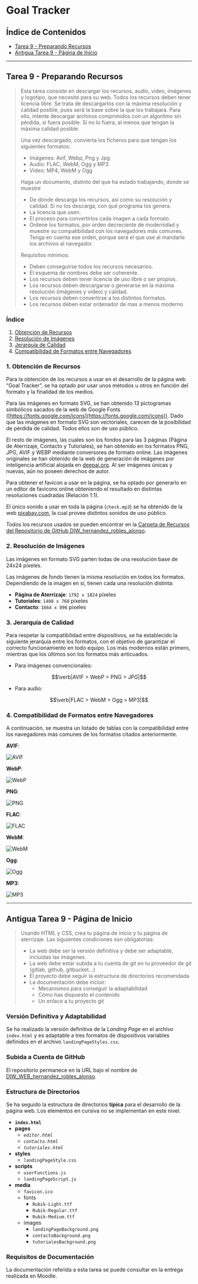 # Goal Tracker

## Índice de Contenidos

- [Tarea 9 - Preparando Recursos](#tarea-9---preparando-recursos)
- [Antigua Tarea 9 - Página de Inicio](#antigua-tarea-9---página-de-inicio)

---

## Tarea 9 - Preparando Recursos

> Esta tarea consiste en descargar los recursos, audio, vídeo, imágenes y logotipo, que necesite para su web. Todos los recursos deben tener licencia libre. Se trata de descargarlos con la máxima resolución y calidad posible, pues será la base sobre la que los trabajará. Para ello, intente descargar archivos comprimidos con un algoritmo sin pérdida, si fuera posible. Si no lo fuera, al menos que tengan la máxima calidad posible.
>
> Una vez descargado, convierta los ficheros para que tengan los siguientes formatos:
> - Imágenes: Avif, Webp, Png y Jpg
> - Audio: FLAC, WebM, Ogg y MP3
> - Vídeo: MP4, WebM y Ogg
> 
> Haga un documento, distinto del que ha estado trabajando, donde se muestre
>
> - De dónde descarga los recursos, así como su resolución y calidad. Si no los descarga, con qué programa los genera.
> - La licencia que usen.
> - El proceso para convertirlos cada imagen a cada formato.
> - Ordene los formatos, por orden decreciente de modernidad y muestre su compatibilidad con los navegadores más comunes. Tenga en cuenta ese orden, porque será el que use al mandarle los archivos al navegador.
>
> Requisitos mínimos:
>
> - Deben conseguirse todos los recursos necesarios.
> - El esquema de nombres debe ser coherente.
> - Los recursos deben tener licencia de uso libre o ser propios.
> - Los recursos deben descargarse o generarse en la máxima resolución (imágenes y vídeo) y calidad.
> - Los recursos deben convertirse a los distintos formatos.
> - Los recursos deben estar ordenador de mas a menos moderno

### Índice

1. [Obtención de Recursos](#1-obtención-de-recursos)
2. [Resolución de Imágenes](#2-resolución-de-imágenes)
3. [Jerarquía de Calidad](#3-jerarquía-de-calidad)
4. [Compatibilidad de Formatos entre Navegadores](#4-compatibilidad-de-formatos-entre-navegadores)

### 1. Obtención de Recursos

Para la obtención de los recursos a usar en el desarrollo de la página web “Goal Tracker”, se ha optado por usar unos métodos u otros en función del formato y la finalidad de los medios. 

Para las imágenes en formato SVG, se han obtenido 13 pictogramas simbólicos sacados de la web de Google Fonts ([https://fonts.google.com/icons](https://fonts.google.com/icons)). Dado que las imágenes en formato SVG son vectoriales, carecen de la posibilidad de pérdida de calidad. Todos ellos son de uso público. 

El resto de imágenes, las cuales son los fondos para las 3 páginas (Página de Aterrizaje, Contacto y Tutoriales), se han obtenido en los formatos PNG, JPG, AVIF y WEBP mediante conversores de formato online. Las imágenes originales se han obtenido de la web de generación de imágenes por inteligencia artificial alojada en [deepai.org](deepai.org). Al ser imágenes únicas y nuevas, aún no poseen derechos de autor. 

Para obtener el favicon a usar en la página, se ha optado por generarlo en un editor de favicons online obteniendo el resultado en distintas resoluciones cuadradas (Relación 1:1). 

El único sonido a usar en toda la página (`check.mp3`) se ha obtenido de la web [pixabay.com](pixabay.com), la cual provee distintos sonidos de uso público.

Todos los recursos usados se pueden encontrar en la [Carpeta de Recursos del Repositorio de GitHub DIW_hernandez_robles_alonso](https://github.com/AloncraftMC/DIW_WEB_hernandez_robles_alonso/tree/main/media).

### 2. Resolución de Imágenes

Las imágenes en formato SVG parten todas de una resolución base de 24x24 píxeles. 

Las imágenes de fondo tienen la misma resolución en todos los formatos. Dependiendo de la imagen en sí, tienen cada una resolución distinta: 

- **Página de Aterrizaje**: `1792 x 1024` píxeles 
- **Tutoriales**: `1408 x 768` píxeles 
- **Contacto**: `1664 x 896` píxeles

### 3. Jerarquía de Calidad

Para respetar la compatibilidad entre dispositivos, se ha establecido la siguiente jerarquía entre los formatos, con el objetivo de garantizar el correcto funcionamiento en todo equipo. Los más modernos están primero, mientras que los últimos son los formatos más anticuados. 

- Para imágenes convencionales: 

$$\verb|AVIF > WebP > PNG > JPG|$$

- Para audio: 

$$\verb|FLAC > WebM > Ogg > MP3|$$

### 4. Compatibilidad de Formatos entre Navegadores 

A continuación, se muestra un listado de tablas con la compatibilidad entre los navegadores más comunes de los formatos citados anteriormente. 

**AVIF**:

![AVIF](https://raw.githubusercontent.com/AloncraftMC/DIW_WEB_hernandez_robles_alonso/refs/heads/main/docmedia/images/AVIF.png)

**WebP**:

![WebP](https://raw.githubusercontent.com/AloncraftMC/DIW_WEB_hernandez_robles_alonso/refs/heads/main/docmedia/images/WebP.png)

**PNG**:

![PNG](https://raw.githubusercontent.com/AloncraftMC/DIW_WEB_hernandez_robles_alonso/refs/heads/main/docmedia/images/PNG.png)

**FLAC**:

![FLAC](https://raw.githubusercontent.com/AloncraftMC/DIW_WEB_hernandez_robles_alonso/refs/heads/main/docmedia/images/FLAC.png)

**WebM**:

![WebM](https://raw.githubusercontent.com/AloncraftMC/DIW_WEB_hernandez_robles_alonso/refs/heads/main/docmedia/images/WebM.png)

**Ogg**:

![Ogg](https://raw.githubusercontent.com/AloncraftMC/DIW_WEB_hernandez_robles_alonso/refs/heads/main/docmedia/images/Ogg.png)

**MP3**:

![MP3](https://raw.githubusercontent.com/AloncraftMC/DIW_WEB_hernandez_robles_alonso/refs/heads/main/docmedia/images/MP3.png)

---

## Antigua Tarea 9 - Página de Inicio

> Usando HTML y CSS, crea tu página de inicio y tu página de aterrizaje. Las siguientes condiciones son obligatorias:
>
> - La web debe ser la versión definitiva y debe ser adaptable, incluidas las imágenes.
> - La web debe estar subida a tu cuenta de git en tu proveedor de git (gitlab, github, gitbucket...)
> - El proyecto debe seguir la estructura de directorios recomendada
> - La documentación debe incluir:
>    - Mecanismos para conseguir la adaptabilidad
>    - Cómo has dispuesto el contenido
>    - Un enlace a tu proyecto git

### Versión Definitiva y Adaptabilidad

Se ha realizado la versión definitiva de la _Landing Page_ en el archivo `index.html` y es adaptable a tres formatos de dispositivos variables definidos en el archivo `landingPageStyles.css`.

### Subida a Cuenta de GitHub

El repositorio permanece en la URL bajo el nombre de [DIW_WEB_hernandez_robles_alonso](https://github.com/AloncraftMC/DIW_WEB_hernandez_robles_alonso).

### Estructura de Directorios

Se ha seguido la estructura de directorios **típica** para el desarrollo de la página web. Los elementos en cursiva no se implementan en este nivel.

- **`index.html`**
- **pages**
    - _`editor.html`_
    - _`contacto.html`_
    - _`tutoriales.html`_
- **styles**
    - `landingPageStyle.css`
- **scripts**
    - `userFunctions.js`
    - `landingPageScript.js`
- **media**
    - `favicon.ico`
    - fonts
        - `Rubik-Light.ttf`
        - `Rubik-Regular.ttf`
        - `Rubik-Medium.ttf`
    - images
        - `landingPageBackground.png`
        - `contactoBackground.png`
        - `tutorialesBackground.png`

### Requisitos de Documentación

La documentación referida a esta tarea se puede consultar en la entrega realizada en Moodle.